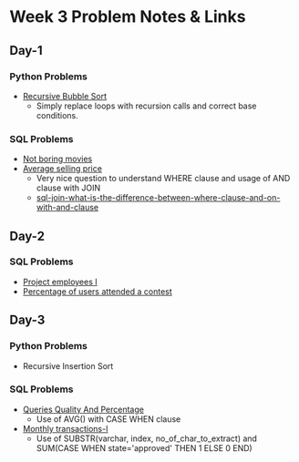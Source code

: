 # Week 3 Problem Notes & Links

## Day-1
### Python Problems
- [Recursive Bubble Sort](https://www.geeksforgeeks.org/recursive-bubble-sort/)
    + Simply replace loops with recursion calls and correct base conditions.
### SQL Problems
- [Not boring movies](https://leetcode.com/problems/not-boring-movies/?envType=study-plan-v2&envId=top-sql-50)
- [Average selling price](https://leetcode.com/problems/average-selling-price/?envType=study-plan-v2&envId=top-sql-50)
    + Very nice question to understand WHERE clause and usage of AND clause with JOIN
    + [sql-join-what-is-the-difference-between-where-clause-and-on-with-and-clause](https://stackoverflow.com/questions/354070/sql-join-what-is-the-difference-between-where-clause-and-on-clause)

## Day-2
### SQL Problems
- [Project employees I](https://leetcode.com/problems/project-employees-i/?envType=study-plan-v2&envId=top-sql-50)
- [Percentage of users attended a contest](https://leetcode.com/problems/percentage-of-users-attended-a-contest/description/?envType=study-plan-v2&envId=top-sql-50)

## Day-3
### Python Problems
- Recursive Insertion Sort
### SQL Problems
- [Queries Quality And Percentage](https://leetcode.com/problems/queries-quality-and-percentage/description/?envType=study-plan-v2&envId=top-sql-50)
    + Use of AVG() with CASE WHEN clause
- [Monthly transactions-I](https://leetcode.com/problems/monthly-transactions-i/?envType=study-plan-v2&envId=top-sql-50)
    + Use of SUBSTR(varchar, index, no_of_char_to_extract) and SUM(CASE WHEN state='approved' THEN 1 ELSE 0 END)